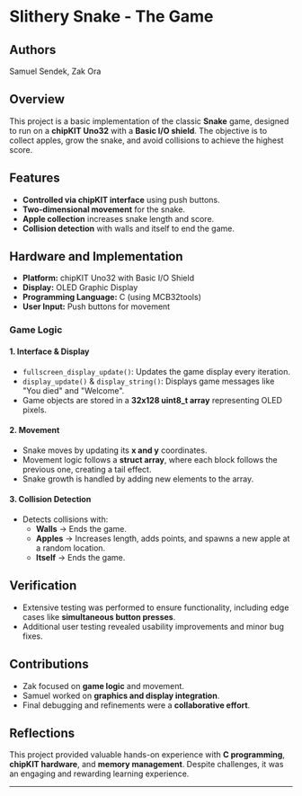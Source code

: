 # Slithery Snake - The Game  

## Authors  
Samuel Sendek, Zak Ora  

## Overview  
This project is a basic implementation of the classic **Snake** game, designed to run on a **chipKIT Uno32** with a **Basic I/O shield**. The objective is to collect apples, grow the snake, and avoid collisions to achieve the highest score.  

## Features  
- **Controlled via chipKIT interface** using push buttons.  
- **Two-dimensional movement** for the snake.  
- **Apple collection** increases snake length and score.  
- **Collision detection** with walls and itself to end the game.  

## Hardware and Implementation  
- **Platform:** chipKIT Uno32 with Basic I/O Shield  
- **Display:** OLED Graphic Display  
- **Programming Language:** C (using MCB32tools)  
- **User Input:** Push buttons for movement  

### Game Logic  
#### 1. **Interface & Display**  
- `fullscreen_display_update()`: Updates the game display every iteration.  
- `display_update()` & `display_string()`: Displays game messages like "You died" and "Welcome".  
- Game objects are stored in a **32x128 uint8_t array** representing OLED pixels.  

#### 2. **Movement**  
- Snake moves by updating its **x and y** coordinates.  
- Movement logic follows a **struct array**, where each block follows the previous one, creating a tail effect.  
- Snake growth is handled by adding new elements to the array.  

#### 3. **Collision Detection**  
- Detects collisions with:  
  - **Walls** → Ends the game.  
  - **Apples** → Increases length, adds points, and spawns a new apple at a random location.  
  - **Itself** → Ends the game.  

## Verification  
- Extensive testing was performed to ensure functionality, including edge cases like **simultaneous button presses**.  
- Additional user testing revealed usability improvements and minor bug fixes.  

## Contributions  
- Zak focused on **game logic** and movement.  
- Samuel worked on **graphics and display integration**.  
- Final debugging and refinements were a **collaborative effort**.  

## Reflections  
This project provided valuable hands-on experience with **C programming**, **chipKIT hardware**, and **memory management**. Despite challenges, it was an engaging and rewarding learning experience.  

---
